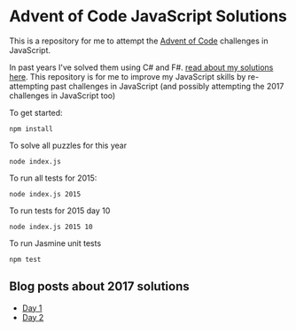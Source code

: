 # Advent of Code JavaScript Solutions

This is a repository for me to attempt the [Advent of Code](http://adventofcode.com) challenges in JavaScript.

In past years I've solved them using C# and F#. [read about my solutions here](http://markheath.net/category/advent+of+code). This repository is for me to improve my JavaScript skills by re-attempting past challenges in JavaScript (and possibly attempting the 2017 challenges in JavaScript too)

To get started:
```
npm install
```

To solve all puzzles for this year

```
node index.js
```

To run all tests for 2015:
```
node index.js 2015
```

To run tests for 2015 day 10
```
node index.js 2015 10
```

To run Jasmine unit tests
```
npm test
```

## Blog posts about 2017 solutions

- [Day 1](http://markheath.net/post/advent-of-code-2017-day-1)
- [Day 2](http://markheath.net/post/advent-of-code-2017-day-2)